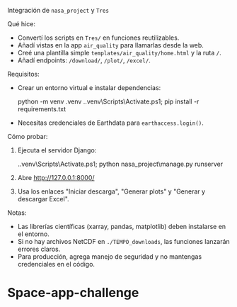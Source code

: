 Integración de `nasa_project` y `Tres`

Qué hice:
- Convertí los scripts en `Tres/` en funciones reutilizables.
- Añadí vistas en la app `air_quality` para llamarlas desde la web.
- Creé una plantilla simple `templates/air_quality/home.html` y la ruta `/`.
- Añadí endpoints: `/download/`, `/plot/`, `/excel/`.

Requisitos:
- Crear un entorno virtual e instalar dependencias:

    python -m venv .venv
    .\.venv\Scripts\Activate.ps1; pip install -r requirements.txt

- Necesitas credenciales de Earthdata para `earthaccess.login()`.

Cómo probar:

1. Ejecuta el servidor Django:

    .\.venv\Scripts\Activate.ps1; python nasa_project\manage.py runserver

2. Abre http://127.0.0.1:8000/
3. Usa los enlaces "Iniciar descarga", "Generar plots" y "Generar y descargar Excel".

Notas:
- Las librerías científicas (xarray, pandas, matplotlib) deben instalarse en el entorno.
- Si no hay archivos NetCDF en `./TEMPO_downloads`, las funciones lanzarán errores claros.
- Para producción, agrega manejo de seguridad y no mantengas credenciales en el código.
# Space-app-challenge